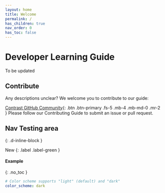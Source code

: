 ```yaml
---
layout: home
title: Welcome
permalink: /
has_children: true
nav_order: 0
has_toc: false
---
```




<h1>Developer Learning Guide </h1>


To be updated


## Contribute

Any descriptions unclear?
We welcome you to contribute to our guide:
<br/> 

[Contrast GitHub Community](https://github.com/sara-kathryn/DeveloperLearnGuide){: .btn .btn-primary .fs-5 .mb-4 .mb-md-0 .mr-2 }
Please follow our Contributing Guide to submit an issue or pull request.



## Nav Testing area

{: .d-inline-block }

New
{: .label .label-green }


#### Example
{: .no_toc }

```yaml
# Color scheme supports "light" (default) and "dark"
color_scheme: dark
```
